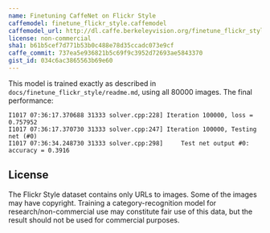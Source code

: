 ```yaml
---
name: Finetuning CaffeNet on Flickr Style
caffemodel: finetune_flickr_style.caffemodel
caffemodel_url: http://dl.caffe.berkeleyvision.org/finetune_flickr_style.caffemodel
license: non-commercial
sha1: b61b5cef7d771b53b0c488e78d35ccadc073e9cf
caffe_commit: 737ea5e936821b5c69f9c3952d72693ae5843370
gist_id: 034c6ac3865563b69e60
---
```


This model is trained exactly as described in `docs/finetune_flickr_style/readme.md`, using all 80000 images.
The final performance:

    I1017 07:36:17.370688 31333 solver.cpp:228] Iteration 100000, loss = 0.757952
    I1017 07:36:17.370730 31333 solver.cpp:247] Iteration 100000, Testing net (#0)
    I1017 07:36:34.248730 31333 solver.cpp:298]     Test net output #0: accuracy = 0.3916

## License

The Flickr Style dataset contains only URLs to images.
Some of the images may have copyright.
Training a category-recognition model for research/non-commercial use may constitute fair use of this data, but the result should not be used for commercial purposes.
